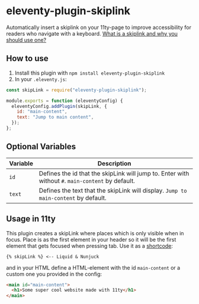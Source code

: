 # eleventy-plugin-skiplink

Automatically insert a skiplink on your 11ty-page to improve accessibility for readers who navigate with a keyboard. [What is a skiplink and why you should use one?](https://www.w3.org/WAI/test-evaluate/easy-checks/skip-link/)

## How to use

1. Install this plugin with `npm install eleventy-plugin-skiplink`
2. In your `.eleventy.js`:

```js
const skipLink = require("eleventy-plugin-skiplink");

module.exports = function (eleventyConfig) {
  eleventyConfig.addPlugin(skipLink, {
    id: "main-content",
    text: "Jump to main content",
  });
};
```

## Optional Variables

| Variable | Description                                                                                       |
| -------- | ------------------------------------------------------------------------------------------------- |
| `id`     | Defines the id that the skipLink will jump to. Enter with without `#`. `main-content` by default. |
| `text`   | Defines the text that the skipLink will display. `Jump to main-content` by default.               |

## Usage in 11ty

This plugin creates a skipLink where places which is only visible when in focus. Place is as the first element in your header so it will be the first element that gets focused when pressing tab. Use it as a [shortcode](https://www.11ty.dev/docs/shortcodes/):

```njk
{% skipLink %} <-- Liquid & Nunjuck
```

and in your HTML define a HTML-element with the id `main-content` or a custom one you provided in the config:

```html
<main id="main-content">
  <h1>Some super cool website made with 11ty</h1>
</main>
